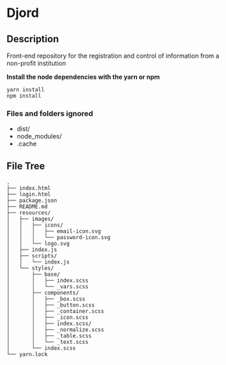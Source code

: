 # Djord

## Description
Front-end repository for the registration and control of information from a non-profit institution

**Install the node dependencies with the yarn or npm**
``` 
yarn install
npm install
```


### Files and folders ignored
- dist/
- node_modules/
- .cache

## File Tree
```
.
├── index.html
├── login.html
├── package.json
├── README.md
├── resources/
│   ├── images/
│   │   ├── icons/
│   │   │   ├── email-icon.svg
│   │   │   └── password-icon.svg
│   │   └── logo.svg
│   ├── index.js
│   ├── scripts/
│   │   └── index.js
│   └── styles/
│       ├── base/
│       │   ├── index.scss
│       │   └── _vars.scss
│       ├── components/
│       │   ├── _box.scss
│       │   ├── _button.scss
│       │   ├── _container.scss
│       │   ├── _icon.scss
│       │   ├── index.scss/
│       │   ├── _normalize.scss
│       │   ├── _table.scss
│       │   └── _text.scss
│       └── index.scss
└── yarn.lock
```
